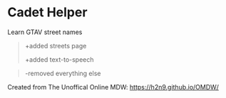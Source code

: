# Cadet Helper
Learn GTAV street names
> +added streets page
> 
> +added text-to-speech

> -removed everything else



Created from The Unoffical Online MDW: https://h2n9.github.io/OMDW/
